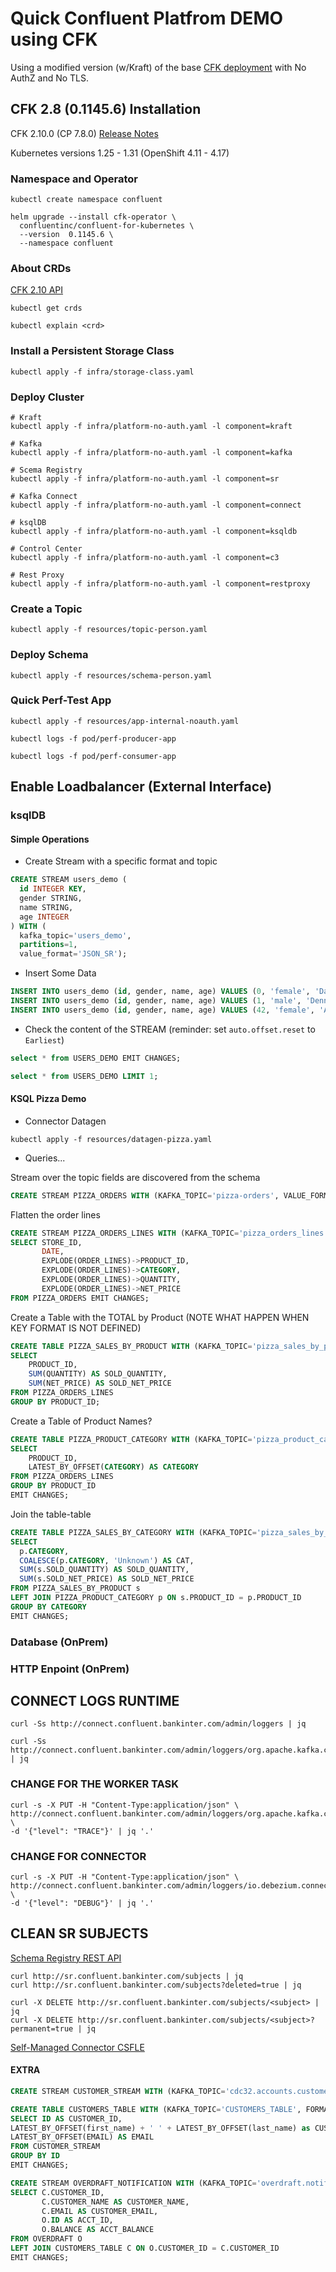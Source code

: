 # Quick Confluent Platfrom DEMO using CFK

Using a modified version (w/Kraft) of the base [CFK deployment](https://github.com/DennisFederico/cfk-sandbox/tree/main/notls-noauth) with No AuthZ and No TLS.

## CFK 2.8 (0.1145.6) Installation

CFK 2.10.0 (CP 7.8.0) [Release Notes](https://docs.confluent.io/operator/2.10/release-notes.html)

Kubernetes versions 1.25 - 1.31 (OpenShift 4.11 - 4.17)

### Namespace and Operator

```shell
kubectl create namespace confluent
```

```shell
helm upgrade --install cfk-operator \
  confluentinc/confluent-for-kubernetes \
  --version  0.1145.6 \
  --namespace confluent
```

### About CRDs

[CFK 2.10 API](https://docs.confluent.io/operator/2.10/co-api.html)

```shell
kubectl get crds

kubectl explain <crd>
```

### Install a Persistent Storage Class

```shell
kubectl apply -f infra/storage-class.yaml
```

### Deploy Cluster

```shell
# Kraft
kubectl apply -f infra/platform-no-auth.yaml -l component=kraft

# Kafka
kubectl apply -f infra/platform-no-auth.yaml -l component=kafka

# Scema Registry
kubectl apply -f infra/platform-no-auth.yaml -l component=sr

# Kafka Connect
kubectl apply -f infra/platform-no-auth.yaml -l component=connect

# ksqlDB
kubectl apply -f infra/platform-no-auth.yaml -l component=ksqldb

# Control Center
kubectl apply -f infra/platform-no-auth.yaml -l component=c3

# Rest Proxy
kubectl apply -f infra/platform-no-auth.yaml -l component=restproxy
```

### Create a Topic

```shell
kubectl apply -f resources/topic-person.yaml
```

### Deploy Schema

```shell
kubectl apply -f resources/schema-person.yaml
```

### Quick Perf-Test App

```shell
kubectl apply -f resources/app-internal-noauth.yaml

kubectl logs -f pod/perf-producer-app

kubectl logs -f pod/perf-consumer-app
```

## Enable Loadbalancer (External Interface)

### ksqlDB

#### Simple Operations

- Create Stream with a specific format and topic

```sql
CREATE STREAM users_demo (
  id INTEGER KEY, 
  gender STRING, 
  name STRING, 
  age INTEGER
) WITH (
  kafka_topic='users_demo', 
  partitions=1, 
  value_format='JSON_SR');
```

- Insert Some Data

```sql
INSERT INTO users_demo (id, gender, name, age) VALUES (0, 'female', 'Danella', 30);
INSERT INTO users_demo (id, gender, name, age) VALUES (1, 'male', 'Dennis', 33);
INSERT INTO users_demo (id, gender, name, age) VALUES (42, 'female', 'Aitana', 25);
```

- Check the content of the STREAM (reminder: set `auto.offset.reset` to `Earliest`)

```sql
select * from USERS_DEMO EMIT CHANGES;

select * from USERS_DEMO LIMIT 1;
```

#### KSQL Pizza Demo

- Connector Datagen

```shell
kubectl apply -f resources/datagen-pizza.yaml
```

- Queries...

Stream over the topic fields are discovered from the schema

```sql
CREATE STREAM PIZZA_ORDERS WITH (KAFKA_TOPIC='pizza-orders', VALUE_FORMAT='AVRO');
```

Flatten the order lines

```sql
CREATE STREAM PIZZA_ORDERS_LINES WITH (KAFKA_TOPIC='pizza_orders_lines', VALUE_FORMAT='AVRO', REPLICAS=3) AS
SELECT STORE_ID, 
       DATE, 
       EXPLODE(ORDER_LINES)->PRODUCT_ID,
       EXPLODE(ORDER_LINES)->CATEGORY,
       EXPLODE(ORDER_LINES)->QUANTITY,
       EXPLODE(ORDER_LINES)->NET_PRICE
FROM PIZZA_ORDERS EMIT CHANGES;
```

Create a Table with the TOTAL by Product (NOTE WHAT HAPPEN WHEN KEY FORMAT IS NOT DEFINED)

```sql
CREATE TABLE PIZZA_SALES_BY_PRODUCT WITH (KAFKA_TOPIC='pizza_sales_by_product', VALUE_FORMAT='AVRO', KEY_FORMAT='AVRO', REPLICAS=3) AS
SELECT
    PRODUCT_ID,
    SUM(QUANTITY) AS SOLD_QUANTITY,
    SUM(NET_PRICE) AS SOLD_NET_PRICE
FROM PIZZA_ORDERS_LINES
GROUP BY PRODUCT_ID;
```

Create a Table of Product Names?

```sql
CREATE TABLE PIZZA_PRODUCT_CATEGORY WITH (KAFKA_TOPIC='pizza_product_category', FORMAT='AVRO', REPLICAS=3) AS
SELECT
    PRODUCT_ID,
    LATEST_BY_OFFSET(CATEGORY) AS CATEGORY
FROM PIZZA_ORDERS_LINES
GROUP BY PRODUCT_ID
EMIT CHANGES;
```

Join the table-table

```sql
CREATE TABLE PIZZA_SALES_BY_CATEGORY WITH (KAFKA_TOPIC='pizza_sales_by_category', FORMAT='AVRO') AS
SELECT
  p.CATEGORY,
  COALESCE(p.CATEGORY, 'Unknown') AS CAT,
  SUM(s.SOLD_QUANTITY) AS SOLD_QUANTITY,
  SUM(s.SOLD_NET_PRICE) AS SOLD_NET_PRICE
FROM PIZZA_SALES_BY_PRODUCT s
LEFT JOIN PIZZA_PRODUCT_CATEGORY p ON s.PRODUCT_ID = p.PRODUCT_ID
GROUP BY CATEGORY
EMIT CHANGES;
```

### Database (OnPrem)

### HTTP Enpoint (OnPrem)




## CONNECT LOGS RUNTIME

```shell
curl -Ss http://connect.confluent.bankinter.com/admin/loggers | jq

curl -Ss http://connect.confluent.bankinter.com/admin/loggers/org.apache.kafka.connect.runtime.WorkerSourceTask | jq
```

### CHANGE FOR THE WORKER TASK

```shell
curl -s -X PUT -H "Content-Type:application/json" \
http://connect.confluent.bankinter.com/admin/loggers/org.apache.kafka.connect.runtime.WorkerSourceTask \
-d '{"level": "TRACE"}' | jq '.'
```

### CHANGE FOR CONNECTOR

```shell
curl -s -X PUT -H "Content-Type:application/json" \
http://connect.confluent.bankinter.com/admin/loggers/io.debezium.connector.mysql \
-d '{"level": "DEBUG"}' | jq '.'
```

## CLEAN SR SUBJECTS

[Schema Registry REST API](https://docs.confluent.io/platform/current/schema-registry/develop/api.html)

```shell
curl http://sr.confluent.bankinter.com/subjects | jq
curl http://sr.confluent.bankinter.com/subjects?deleted=true | jq

curl -X DELETE http://sr.confluent.bankinter.com/subjects/<subject> | jq
curl -X DELETE http://sr.confluent.bankinter.com/subjects/<subject>?permanent=true | jq
```

[Self-Managed Connector CSFLE](https://docs.confluent.io/platform/current/connect/manage-csfle.html)

#### EXTRA

```sql
CREATE STREAM CUSTOMER_STREAM WITH (KAFKA_TOPIC='cdc32.accounts.customers', FORMAT='AVRO');

CREATE TABLE CUSTOMERS_TABLE WITH (KAFKA_TOPIC='CUSTOMERS_TABLE', FORMAT='AVRO') AS
SELECT ID AS CUSTOMER_ID,
LATEST_BY_OFFSET(first_name) + ' ' + LATEST_BY_OFFSET(last_name) as CUSTOMER_NAME,
LATEST_BY_OFFSET(EMAIL) AS EMAIL
FROM CUSTOMER_STREAM
GROUP BY ID
EMIT CHANGES;

CREATE STREAM OVERDRAFT_NOTIFICATION WITH (KAFKA_TOPIC='overdraft.notification', FORMAT='AVRO') AS
SELECT C.CUSTOMER_ID,
       C.CUSTOMER_NAME AS CUSTOMER_NAME,
       C.EMAIL AS CUSTOMER_EMAIL,
       O.ID AS ACCT_ID,
       O.BALANCE AS ACCT_BALANCE
FROM OVERDRAFT O
LEFT JOIN CUSTOMERS_TABLE C ON O.CUSTOMER_ID = C.CUSTOMER_ID
EMIT CHANGES;
```

